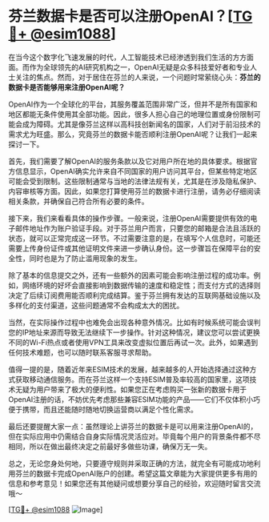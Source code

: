 # 芬兰数据卡是否可以注册OpenAI？[[TG💪+ @esim1088](https://t.me/s/esim1088)]

在当今这个数字化飞速发展的时代，人工智能技术已经渗透到我们生活的方方面面。而作为全球领先的AI研究机构之一，OpenAI无疑是众多科技爱好者和专业人士关注的焦点。然而，对于居住在芬兰的人来说，一个问题时常萦绕心头：**芬兰的数据卡是否能够用来注册OpenAI呢？**

OpenAI作为一个全球化的平台，其服务覆盖范围非常广泛，但并不是所有国家和地区都能无条件使用其全部功能。因此，很多人担心自己的地理位置或身份限制可能会成为障碍。尤其是像芬兰这样以高科技创新闻名的国家，人们对于前沿技术的需求尤为旺盛。那么，究竟芬兰的数据卡能否顺利注册OpenAI呢？让我们一起来探讨一下。

首先，我们需要了解OpenAI的服务条款以及它对用户所在地的具体要求。根据官方信息显示，OpenAI确实允许来自不同国家的用户访问其平台，但某些特定地区可能会受到限制。这些限制通常与当地的法律法规有关，尤其是在涉及隐私保护、内容审核等方面。因此，如果您打算使用芬兰的数据卡进行注册，请务必仔细阅读相关条款，并确保自己符合所有必要的条件。

接下来，我们来看看具体的操作步骤。一般来说，注册OpenAI需要提供有效的电子邮件地址作为账户验证手段。对于芬兰用户而言，只要您的邮箱是合法且活跃的状态，就可以正常完成这一环节。不过需要注意的是，在填写个人信息时，可能还需要上传身份证件或其他证明文件来进一步确认身份。这一步骤旨在保障平台的安全性，同时也是为了防止滥用现象的发生。

除了基本的信息提交之外，还有一些额外的因素可能会影响注册过程的成功率。例如，网络环境的好坏会直接影响到数据传输的速度和稳定性；而支付方式的选择则决定了后续订阅费用能否顺利完成结算。鉴于芬兰拥有发达的互联网基础设施以及多样化的支付渠道，这些问题通常不会构成太大的困扰。

当然，在实际操作过程中也难免会出现各种意外情况。比如有时候系统可能会误判您的IP地址来源而导致无法继续下一步操作。针对这种情况，建议您可以尝试更换不同的Wi-Fi热点或者使用VPN工具来改变虚拟位置后再试一次。此外，如果遇到任何技术难题，也可以随时联系客服寻求帮助。

值得一提的是，随着近年来ESIM技术的发展，越来越多的人开始选择通过这种方式获取移动通信服务。而在芬兰这样一个支持ESIM普及率较高的国家里，这项技术无疑为用户带来了极大的便利性。如果您正在考虑购买一张新的数据卡用于OpenAI注册的话，不妨优先考虑那些兼容ESIM功能的产品——它们不仅体积小巧便于携带，而且还能随时随地切换运营商以满足个性化需求。

最后还要提醒大家一点：虽然理论上讲芬兰的数据卡是可以用来注册OpenAI的，但在实际应用中仍需结合自身实际情况灵活应对。毕竟每个用户的背景条件都不尽相同，所以在做出最终决定之前最好多做些功课，确保万无一失。

总之，无论您身处何地，只要遵守规则并采取正确的方法，就完全有可能成功地利用芬兰的数据卡完成OpenAI账户的创建。希望这篇文章能为大家提供更多有用的信息和参考意见！如果您还有其他疑问或想要分享自己的经验，欢迎随时留言交流哦～ 

[[TG💪+ @esim1088](https://t.me/s/esim1088) ![Image](https://i.postimg.cc/4NQfJmqS/Snipaste-2025-05-13-00-14-12.png)]